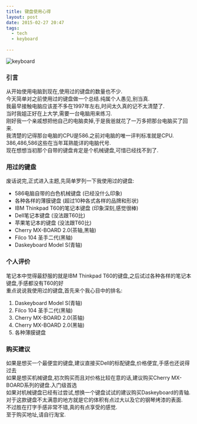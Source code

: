 ```yaml
---
title: 键盘使用心得
layout: post
date: 2015-02-27 20:47
tags:
  - tech
  - keyboard
  
---
```


![keyboard](http://ascii-table.com/img/keyboard-103P.png)


### 引言 ###
从开始使用电脑到现在,使用过的键盘的数量也不少.  
今天简单对之前使用过的键盘做一个总结.纯属个人愚见,别当真.  
我最早接触电脑应该差不多在1997年左右,时间太久真的记不太清楚了.  
当时我姐正好在上大学,需要一台电脑用来练习.  
刚好我一个亲戚想把他自己的电脑卖掉,于是我爸就花了一万多把那台电脑买了回来.  
我清楚的记得那台电脑的CPU是586.之前对电脑的唯一评判标准就是CPU.  
386,486,586这些在当年耳熟能详的电脑代号.  
现在想想当初那个自带的键盘肯定是个机械键盘,可惜已经找不到了. 

### 用过的键盘 ###
废话说完,正式进入主题,先简单罗列一下我使用过的键盘:

- 586电脑自带的白色机械键盘 (已经没什么印象)
- 各种各样的薄膜键盘 (超过10种各式各样的品牌和形状)
- IBM Thinkpad T60的笔记本键盘 (印象深刻,感觉很棒)
- Dell笔记本键盘 (没法跟T60比)
- 苹果笔记本的键盘 (没法跟T60比)
- Cherry MX-BOARD 2.0(茶轴,黑轴)
- Filco 104 圣手二代(黑轴)
- Daskeyboard Model S(青轴)

### 个人评价 ###
笔记本中觉得最舒服的就是IBM Thinkpad T60的键盘,之后试过各种各样的笔记本键盘,手感都没有T60的好  
重点说说我使用过的键盘,首先来个我心目中的排名:

1. Daskeyboard Model S(青轴)
2. Filco 104 圣手二代(黑轴)
3. Cherry MX-BOARD 2.0(茶轴)
4. Cherry MX-BOARD 2.0(黑轴)
5. 各种薄膜键盘

### 购买建议 ###
如果是想买一个最便宜的键盘,建议直接买Dell的标配键盘,价格便宜,手感也还说得过去  
如果是想买机械键盘,初次购买而且对价格比较在意的话,建议购买Cherry MX-BOARD系列的键盘.入门级首选    
如果对机械键盘已经有过尝试,想换一个键盘试试的建议购买Daskeyboard的青轴.  
对于这款键盘不太满意的地方就是它的体积有点过大以及它的钢琴烤漆的表面.  
不过胜在打字手感非常不错,真的有点享受的感觉.  
至于购买地址,请自行淘宝.